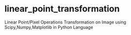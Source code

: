 # linear_point_transformation
Linear Point/Pixel Operations Transformation on Image using Scipy,Numpy,Matplotlib in Python Language
